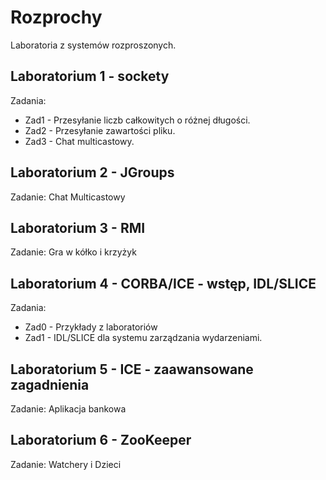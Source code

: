 # Rozprochy

Laboratoria z systemów rozproszonych.

## Laboratorium 1 - sockety

Zadania:

* Zad1 - Przesyłanie liczb całkowitych o różnej długości.
* Zad2 - Przesyłanie zawartości pliku.
* Zad3 - Chat multicastowy.

## Laboratorium 2 - JGroups

Zadanie: Chat Multicastowy 

## Laboratorium 3 - RMI

Zadanie: Gra w kółko i krzyżyk

## Laboratorium 4 - CORBA/ICE - wstęp, IDL/SLICE

Zadania:
* Zad0 - Przykłady z laboratoriów
* Zad1 - IDL/SLICE dla systemu zarządzania wydarzeniami.

## Laboratorium 5 - ICE - zaawansowane zagadnienia

Zadanie: Aplikacja bankowa

## Laboratorium 6 - ZooKeeper

Zadanie: Watchery i Dzieci

